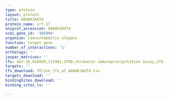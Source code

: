 ```yaml
---
type: protein
layout: protein
title: A0A0K3AXT4
protein_name: srt-17
uniprot_accession: A0A0K3AXT4
ncbi_gene_id: '185994'
organism: Caenorhabditis elegans
function: target gene
number_of_interactions: '1'
orthologs: ''
jaspar_matrices: ''
tfs: daf-16,O16850,172981,GTRD,chromatin immunoprecipitation assay,27924024%5Buid%5D,No
targets: ''
tfs_download: TFLink_tfs_of_A0A0K3AXT4.tsv
targets_download: ''
bindingSites_download: ''
binding_sites_ls: ''

---
```

